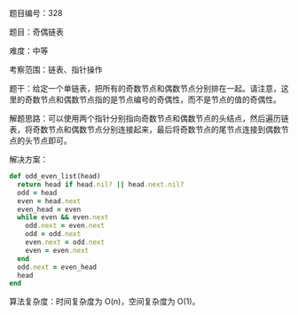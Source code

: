 题目编号：328

题目：奇偶链表

难度：中等

考察范围：链表、指针操作

题干：给定一个单链表，把所有的奇数节点和偶数节点分别排在一起。请注意，这里的奇数节点和偶数节点指的是节点编号的奇偶性，而不是节点的值的奇偶性。

解题思路：可以使用两个指针分别指向奇数节点和偶数节点的头结点，然后遍历链表，将奇数节点和偶数节点分别连接起来，最后将奇数节点的尾节点连接到偶数节点的头节点即可。

解决方案：

```ruby
def odd_even_list(head)
  return head if head.nil? || head.next.nil?
  odd = head
  even = head.next
  even_head = even
  while even && even.next
    odd.next = even.next
    odd = odd.next
    even.next = odd.next
    even = even.next
  end
  odd.next = even_head
  head
end
```

算法复杂度：时间复杂度为 O(n)，空间复杂度为 O(1)。